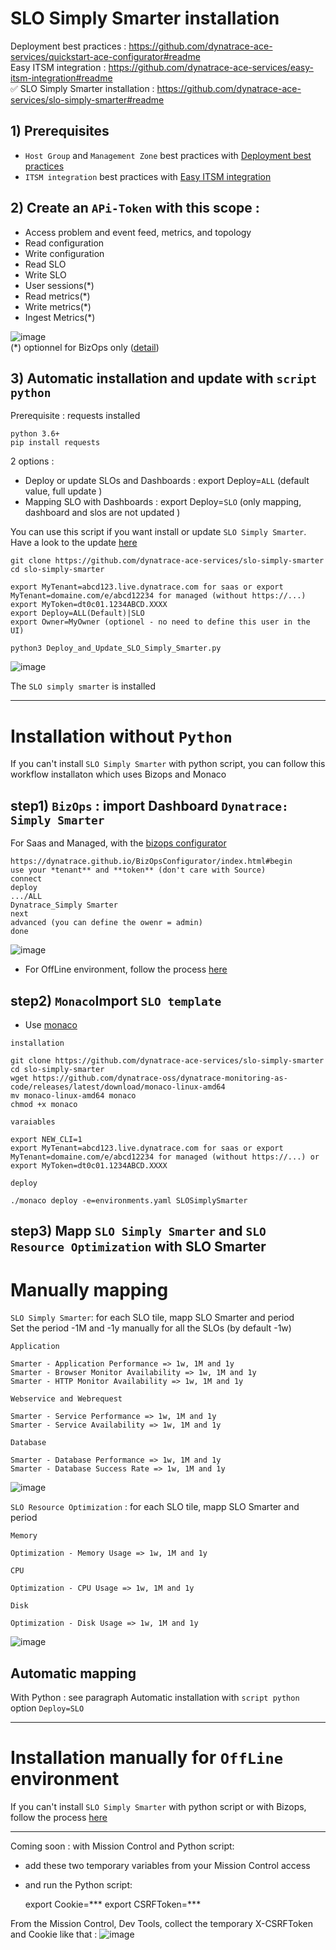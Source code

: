 # SLO Simply Smarter installation

Deployment best practices : https://github.com/dynatrace-ace-services/quickstart-ace-configurator#readme  
Easy ITSM integration : https://github.com/dynatrace-ace-services/easy-itsm-integration#readme  
✅ SLO Simply Smarter installation : https://github.com/dynatrace-ace-services/slo-simply-smarter#readme  

## 1) Prerequisites

- `Host Group` and `Management Zone` best practices with [Deployment best practices](https://github.com/dynatrace-ace-services/quickstart-ace-configurator)
- `ITSM integration` best practices with [Easy ITSM integration](https://github.com/dynatrace-ace-services/easy-itsm-integration/blob/main/Readme.md)

## 2) Create an `APi-Token` with this scope :

 - Access problem and event feed, metrics, and topology
 - Read configuration 
 - Write configuration
 - Read SLO
 - Write SLO
 - User sessions(*)
 - Read metrics(*)
 - Write metrics(*)
 - Ingest Metrics(*) 
   
  ![image](https://user-images.githubusercontent.com/40337213/210615861-e34ab003-df23-455f-9513-2d1ac63a4759.png)  
  (*) optionnel for BizOps only ([detail](https://dynatrace.github.io/BizOpsConfigurator/index.html#prerequisites))  

  
## 3) Automatic installation and update with `script python`
Prerequisite : requests installed 
 
    python 3.6+
    pip install requests
 
 2 options :  
 - Deploy or update SLOs and Dashboards : export Deploy=`ALL` (default value, full update )  
 - Mapping SLO with Dashboards : export Deploy=`SLO` (only mapping, dashboard and slos are not updated )  
 
 You can use this script if you want install or update `SLO Simply Smarter`.  
 Have a look to the update [here](https://github.com/JLLormeau/dynatrace_template_fr#readme)
  
    git clone https://github.com/dynatrace-ace-services/slo-simply-smarter
    cd slo-simply-smarter
     
    export MyTenant=abcd123.live.dynatrace.com for saas or export MyTenant=domaine.com/e/abcd12234 for managed (without https://...)
    export MyToken=dt0c01.1234ABCD.XXXX
    export Deploy=ALL(Default)|SLO
    export Owner=MyOwner (optionel - no need to define this user in the UI)
       
    python3 Deploy_and_Update_SLO_Simply_Smarter.py
    
   ![image](https://user-images.githubusercontent.com/40337213/211930107-21d89c32-55fa-4dfb-a36d-6ce6b1182ffb.png)  
  
 The `SLO simply smarter` is installed 
 

---

# Installation without `Python`
If you can't install `SLO Simply Smarter` with python script, you can follow this workflow installaton which uses Bizops and Monaco

## step1) `BizOps` : import Dashboard `Dynatrace: Simply Smarter`
For Saas and Managed, with the [bizops configurator](https://dynatrace.github.io/BizOpsConfigurator/index.html#begin)  

 
    https://dynatrace.github.io/BizOpsConfigurator/index.html#begin
    use your *tenant** and **token** (don't care with Source)
    connect
    deploy 
    .../ALL
    Dynatrace_Simply Smarter
    next
    advanced (you can define the owenr = admin)
    done
       
 
 ![image](https://user-images.githubusercontent.com/40337213/210232428-7de19b44-579a-4979-9e4e-6b9ef61bcc7a.png)  
 - For OffLine environment, follow the process [here](/Import_Dynatrace_Simply_Smarter_for_OffLine_environment.pdf)
 
## step2) `Monaco`Import `SLO template`
 - Use [monaco](https://dynatrace-oss.github.io/dynatrace-monitoring-as-code/)
 
 `installation`
 
    git clone https://github.com/dynatrace-ace-services/slo-simply-smarter
    cd slo-simply-smarter
    wget https://github.com/dynatrace-oss/dynatrace-monitoring-as-code/releases/latest/download/monaco-linux-amd64
    mv monaco-linux-amd64 monaco
    chmod +x monaco
       
`varaiables`

    export NEW_CLI=1
    export MyTenant=abcd123.live.dynatrace.com for saas or export MyTenant=domaine.com/e/abcd12234 for managed (without https://...) or 
    export MyToken=dt0c01.1234ABCD.XXXX
       
`deploy`

    ./monaco deploy -e=environments.yaml SLOSimplySmarter
       
 ## step3) Mapp `SLO Simply Smarter` and `SLO Resource Optimization` with SLO Smarter  
 
 # Manually mapping
 
 `SLO Simply Smarter`: for each SLO tile, mapp SLO Smarter and period  
 Set the period -1M and -1y manually for all the SLOs (by default -1w)  
 
 `Application`
 
    Smarter - Application Performance => 1w, 1M and 1y
    Smarter - Browser Monitor Availability => 1w, 1M and 1y
    Smarter - HTTP Monitor Availability => 1w, 1M and 1y
    
`Webservice and Webrequest`
 
    Smarter - Service Performance => 1w, 1M and 1y
    Smarter - Service Availability => 1w, 1M and 1y
 
`Database`
 
    Smarter - Database Performance => 1w, 1M and 1y
    Smarter - Database Success Rate => 1w, 1M and 1y
       
![image](https://user-images.githubusercontent.com/40337213/210246167-71c63329-11f5-4f0b-9ba9-98c4485be86b.png)  

`SLO Resource Optimization` : for each SLO tile, mapp SLO Smarter and period  

`Memory`

    Optimization - Memory Usage => 1w, 1M and 1y
    
`CPU`

    Optimization - CPU Usage => 1w, 1M and 1y
    
`Disk`

    Optimization - Disk Usage => 1w, 1M and 1y    

![image](https://user-images.githubusercontent.com/40337213/210247317-06d3a1dd-331c-44ca-9c41-cc3d08249a2c.png)
      
 ## Automatic mapping  
 With Python : see paragraph Automatic installation with `script python`
 option `Deploy=SLO`


---

# Installation manually for `OffLine` environment
If you can't install `SLO Simply Smarter` with python script or with Bizops, follow the process [here](/Import_Dynatrace_Simply_Smarter_for_OffLine_environment.pdf)
 
 ---
 
Coming soon : with Mission Control and Python script: 
- add these two temporary variables from your Mission Control access
- and run the Python script:  
 
     export Cookie=***
     export CSRFToken=***
    
 From the Mission Control, Dev Tools, collect the temporary X-CSRFToken and Cookie like that : 
 ![image](https://user-images.githubusercontent.com/40337213/213934116-62c8eb34-241b-44e3-870b-ea7b0a5b47be.png)

